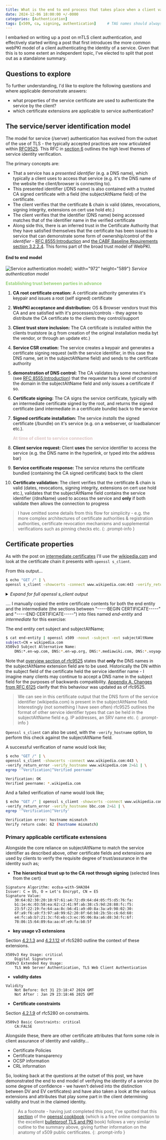 ```yaml
---
title: What is the end to end process that takes place when a client validates a service certificate?
date: 2024-12-06 18:00:00 +/-0000
categories: [Authentication]
tags: [x509, ca, signing, authentication]     # TAG names should always be lowercase
---
```


I embarked on writing up a post on mTLS client authentication, and effectively started writing a post that first introduces the more common webPKI model of a client authenticating the identity of a service.  Given that this is to some extent an independent topic, I've elected to split that post out as a standalone summary.

## Questions to explore

To further understanding, I'd like to explore the following questions and where applicable demonstrate answers:

- what properties of the service certificate are used to authenticate the service by the client?
- which certificate extensions are applicable to service authentication?

##  The service/server identification model

The model for service (/server) authentication has evolved from the outset of the use of TLS - the typically accepted practices are now articulated within [RFC9525](https://datatracker.ietf.org/doc/html/rfc9525).   This RFC in [section 6](https://datatracker.ietf.org/doc/html/rfc9525#name-verifying-service-identity) outlines the high level themes of service identity verification.  

The primary concepts are:

- That a service has a *presented identifier* (e.g. a DNS name), which typically a client uses to access that service (e.g. it's the DNS name of the website the client/browser is connecting to).  
- This presented identifier (/DNS name) is also contained with a trusted CA signed certificate with a field (the subjectAltName field) of the certificate.  
- The client verifies that the certificate & chain is valid (dates, revocations, signing integrity, extensions on cert use hold etc.)
- The client verifies that the identifier (DNS name) being accessed matches that of the identifier name in the verified certificate
- Along side this, there is an inferred trust in the Certificate Authority that they have satisfied themselves that the certificate has been issued to a service that can demonstrate some form of ownership/control of the *identifier* - [RFC 8555:Introduction](https://datatracker.ietf.org/doc/html/rfc8555) and [the CABF Baseline Requirements section 3.2.2.4](https://cabforum.org/working-groups/server/baseline-requirements/documents/CA-Browser-Forum-TLS-BR-2.1.1.pdf). This forms part of the broad trust model of WebPKI.

#### End to end model
![Service authentication model](assets/img/2024-12-06-svc-auth-model.png){: width="972" height="589"}
_Service authentication model_

<span style="color:#97D077">**Establishing trust between parties in advance**</span>
1. **CA root certificate creation:** A certificate authority generates it's keypair and issues a root (self signed) certificate
2. **WebPKI acceptance and distribution:** OS & Browser vendors trust this CA and are satisfied with it's processes/controls - they agree to distribute the CA certificate to the clients they control/support
3. **Client trust store inclusion:** The CA certificate is installed within the clients truststore (e.g from creation of the original installation media byt the vendor, or through an update etc.)
4. **Service CSR creation:** The service creates a keypair and generates a certificate signing request (with the service identifier, in this case the DNS name, set in the subjectAltName field) and sends to the certificate authority
5. **demonstration of DNS control:** The CA validates by some mechanisms (see [RFC 8555:Introduction](https://datatracker.ietf.org/doc/html/rfc8555)) that the requester has a level of control of the domain in the subjectAltName field and only issues a certificate if so.
6. **Certificate signing:** The CA signs the service certificate, typically with an intermediate certificate signed by the root, and returns the signed certificate (and intermediate in a certificate bundle) back to the service
7. **Signed certificate installation:** The service *installs* the signed certificate (/bundle) on it's service (e.g. on a webserver, or loadbalancer etc.).

    <span style="color:#DDC5C4">**At time of client to service connection**</span>
8. **Client service request:** Client **uses** the service identifier to access the service (e.g. the DNS name in the hyperlink, or typed into the address bar)
9. **Service certificate response:** The service returns the certificate bundled (containing the CA signed certificate) back to the client
10. **Certificate validation:** The client verifies that the certificate & chain is valid (dates, revocations, signing integrity, extensions on cert use hold etc.), validates that the subjectAltName field contains the service identifier (/dnsName) used to access the service and **only** if both validate then allows the connection to progress

> I have omitted some details from this flow for simplicity - e.g. the more complex architectures of certificate authorities & registration authorities, certificate revocation mechanisms and supplemental verifications such as pinning checks etc.
{: .prompt-info }

## Certificate properties

As with the post on [intermediate certificates](/posts/what-makes-an-intermediate-certificate-intermediate/) I'll use the [wikipedia.com](https://wikipedia.com) and look at the certificate chain it presents with `openssl s_client`.

From this output...

```bash
$ echo "GET /" | \
openssl s_client -showcerts -connect www.wikipedia.com:443 -verify_return_error
```

<details markdown="1">
<summary>
<i>Expand for full openssl s_client output</i>

</summary>

```text
$ echo "GET /" | openssl s_client -showcerts -connect www.wikipedia.com:443 -verify_return_error
CONNECTED(00000003)
depth=2 C = US, O = Internet Security Research Group, CN = ISRG Root X1
verify return:1
depth=1 C = US, O = Let's Encrypt, CN = E5
verify return:1
depth=0 CN = wikipedia.com
verify return:1
---
Certificate chain
 0 s:CN = wikipedia.com
   i:C = US, O = Let's Encrypt, CN = E5
   a:PKEY: id-ecPublicKey, 256 (bit); sigalg: ecdsa-with-SHA384
   v:NotBefore: Oct 31 23:18:47 2024 GMT; NotAfter: Jan 29 23:18:46 2025 GMT
-----BEGIN CERTIFICATE-----
MIIFTTCCBNSgAwIBAgISA713TCJy7J9coRpo9VWF9QYXMAoGCCqGSM49BAMDMDIx
CzAJBgNVBAYTAlVTMRYwFAYDVQQKEw1MZXQncyBFbmNyeXB0MQswCQYDVQQDEwJF
NTAeFw0yNDEwMzEyMzE4NDdaFw0yNTAxMjkyMzE4NDZaMBgxFjAUBgNVBAMTDXdp
a2lwZWRpYS5jb20wWTATBgcqhkjOPQIBBggqhkjOPQMBBwNCAARytAnZIrrqdbAj
YnczbBJepbPE6W6PjAJHVlJZnh8e+UwRX3EKLCLLgp44NENFK4Jcd84xxPG+mN7c
ct/tCTR6o4ID4jCCA94wDgYDVR0PAQH/BAQDAgeAMB0GA1UdJQQWMBQGCCsGAQUF
BwMBBggrBgEFBQcDAjAMBgNVHRMBAf8EAjAAMB0GA1UdDgQWBBThg433eChTZtwP
wg2vOojHgvIkozAfBgNVHSMEGDAWgBSfK1/PPCFPnQS37SssxMZwi9LXDTBVBggr
BgEFBQcBAQRJMEcwIQYIKwYBBQUHMAGGFWh0dHA6Ly9lNS5vLmxlbmNyLm9yZzAi
BggrBgEFBQcwAoYWaHR0cDovL2U1LmkubGVuY3Iub3JnLzCCAekGA1UdEQSCAeAw
ggHcggsqLmVuLXdwLmNvbYILKi5lbi13cC5vcmeCDyoubWVkaWF3aWtpLmNvbYIQ
Ki52b3lhZ2V3aWtpLmNvbYIQKi52b3lhZ2V3aWtpLm9yZ4IQKi53aWlraXBlZGlh
LmNvbYIOKi53aWtpYm9vay5jb22CDyoud2lraWJvb2tzLmNvbYIPKi53aWtpZXBk
aWEuY29tgg8qLndpa2llcGRpYS5vcmeCECoud2lraWlwZWRpYS5vcmeCECoud2lr
aWp1bmlvci5jb22CECoud2lraWp1bmlvci5uZXSCECoud2lraWp1bmlvci5vcmeC
Dyoud2lraXBlZGlhLmNvbYIJZW4td3AuY29tggllbi13cC5vcmeCDW1lZGlhd2lr
aS5jb22CDnZveWFnZXdpa2kuY29tgg52b3lhZ2V3aWtpLm9yZ4IOd2lpa2lwZWRp
YS5jb22CDHdpa2lib29rLmNvbYINd2lraWJvb2tzLmNvbYINd2lraWVwZGlhLmNv
bYINd2lraWVwZGlhLm9yZ4IOd2lraWlwZWRpYS5vcmeCDndpa2lqdW5pb3IuY29t
gg53aWtpanVuaW9yLm5ldIIOd2lraWp1bmlvci5vcmeCDXdpa2lwZWRpYS5jb20w
EwYDVR0gBAwwCjAIBgZngQwBAgEwggEEBgorBgEEAdZ5AgQCBIH1BIHyAPAAdgDP
EVbu1S58r/OHW9lpLpvpGnFnSrAX7KwB0lt3zsw7CAAAAZLlFWOoAAAEAwBHMEUC
IQDOQfIBwT2aOdrc6rFQG83V5VIy/StPJsBkp/cwmoueIQIgGciNTDnZVQXASCoL
0ajX3BH4DtoXtHn608o3pWUkvpUAdgB9WR4S4XgqexxhZ3xe/fjQh1wUoE6VnrkD
L9kOjC55uAAAAZLlFWNYAAAEAwBHMEUCIQCm2m4aDT5gs4aDws4ImktVBg/8pt2E
uWsR6NKhwtr/6gIgZOncM/2inGNQmuA+GjXPKX7xgmfNgOL0PEYgPL3FaeEwCgYI
KoZIzj0EAwMDZwAwZAIwIBCXYaRy2WTUBfXVdvqxHkwDWOpiwkGfqzjFnSiI/PUj
XyIZ/mSqjLbRqdCKOqmYAjBvqfap85eomWIgj224K1vGbWDk/Ku3ITz968PslQaK
ptg9/G94hhVkiWqqT+n6uF8=
-----END CERTIFICATE-----
 1 s:C = US, O = Let's Encrypt, CN = E5
   i:C = US, O = Internet Security Research Group, CN = ISRG Root X1
   a:PKEY: id-ecPublicKey, 384 (bit); sigalg: RSA-SHA256
   v:NotBefore: Mar 13 00:00:00 2024 GMT; NotAfter: Mar 12 23:59:59 2027 GMT
-----BEGIN CERTIFICATE-----
MIIEVzCCAj+gAwIBAgIRAIOPbGPOsTmMYgZigxXJ/d4wDQYJKoZIhvcNAQELBQAw
TzELMAkGA1UEBhMCVVMxKTAnBgNVBAoTIEludGVybmV0IFNlY3VyaXR5IFJlc2Vh
cmNoIEdyb3VwMRUwEwYDVQQDEwxJU1JHIFJvb3QgWDEwHhcNMjQwMzEzMDAwMDAw
WhcNMjcwMzEyMjM1OTU5WjAyMQswCQYDVQQGEwJVUzEWMBQGA1UEChMNTGV0J3Mg
RW5jcnlwdDELMAkGA1UEAxMCRTUwdjAQBgcqhkjOPQIBBgUrgQQAIgNiAAQNCzqK
a2GOtu/cX1jnxkJFVKtj9mZhSAouWXW0gQI3ULc/FnncmOyhKJdyIBwsz9V8UiBO
VHhbhBRrwJCuhezAUUE8Wod/Bk3U/mDR+mwt4X2VEIiiCFQPmRpM5uoKrNijgfgw
gfUwDgYDVR0PAQH/BAQDAgGGMB0GA1UdJQQWMBQGCCsGAQUFBwMCBggrBgEFBQcD
ATASBgNVHRMBAf8ECDAGAQH/AgEAMB0GA1UdDgQWBBSfK1/PPCFPnQS37SssxMZw
i9LXDTAfBgNVHSMEGDAWgBR5tFnme7bl5AFzgAiIyBpY9umbbjAyBggrBgEFBQcB
AQQmMCQwIgYIKwYBBQUHMAKGFmh0dHA6Ly94MS5pLmxlbmNyLm9yZy8wEwYDVR0g
BAwwCjAIBgZngQwBAgEwJwYDVR0fBCAwHjAcoBqgGIYWaHR0cDovL3gxLmMubGVu
Y3Iub3JnLzANBgkqhkiG9w0BAQsFAAOCAgEAH3KdNEVCQdqk0LKyuNImTKdRJY1C
2uw2SJajuhqkyGPY8C+zzsufZ+mgnhnq1A2KVQOSykOEnUbx1cy637rBAihx97r+
bcwbZM6sTDIaEriR/PLk6LKs9Be0uoVxgOKDcpG9svD33J+G9Lcfv1K9luDmSTgG
6XNFIN5vfI5gs/lMPyojEMdIzK9blcl2/1vKxO8WGCcjvsQ1nJ/Pwt8LQZBfOFyV
XP8ubAp/au3dc4EKWG9MO5zcx1qT9+NXRGdVWxGvmBFRAajciMfXME1ZuGmk3/GO
koAM7ZkjZmleyokP1LGzmfJcUd9s7eeu1/9/eg5XlXd/55GtYjAM+C4DG5i7eaNq
cm2F+yxYIPt6cbbtYVNJCGfHWqHEQ4FYStUyFnv8sjyqU8ypgZaNJ9aVcWSICLOI
E1/Qv/7oKsnZCWJ926wU6RqG1OYPGOi1zuABhLw61cuPVDT28nQS/e6z95cJXq0e
K1BcaJ6fJZsmbjRgD5p3mvEf5vdQM7MCEvU0tHbsx2I5mHHJoABHb8KVBgWp/lcX
GWiWaeOyB7RP+OfDtvi2OsapxXiV7vNVs7fMlrRjY1joKaqmmycnBvAq14AEbtyL
sVfOS66B8apkeFX2NY4XPEYV4ZSCe8VHPrdrERk2wILG3T/EGmSIkCYVUMSnjmJd
VQD9F6Na/+zmXCc=
-----END CERTIFICATE-----
---
Server certificate
subject=CN = wikipedia.com
issuer=C = US, O = Let's Encrypt, CN = E5
---
No client certificate CA names sent
Peer signing digest: SHA256
Peer signature type: ECDSA
Server Temp Key: X25519, 253 bits
---
SSL handshake has read 2856 bytes and written 399 bytes
Verification: OK
---
New, TLSv1.3, Cipher is TLS_AES_256_GCM_SHA384
Server public key is 256 bit
Secure Renegotiation IS NOT supported
Compression: NONE
Expansion: NONE
No ALPN negotiated
Early data was not sent
Verify return code: 0 (ok)
---
DONE
```


</details>

.... I manually copied the entire certificate contents for both the end entity and the intermediate (the sections between "-----BEGIN CERTIFICATE-----" and "-----END CERTIFICATE-----") into files named *end-entity* and *intermediate* for this exercise:

The end entity cert subject and subjectAltName;
```bash
$ cat end-entity | openssl x509 -noout -subject -ext subjectAltName
subject=CN = wikipedia.com
X509v3 Subject Alternative Name:
    DNS:*.en-wp.com, DNS:*.en-wp.org, DNS:*.mediawiki.com, DNS:*.voyagewiki.com, DNS:*.voyagewiki.org, DNS:*.wiikipedia.com, DNS:*.wikibook.com, DNS:*.wikibooks.com, DNS:*.wikiepdia.com, DNS:*.wikiepdia.org, DNS:*.wikiipedia.org, DNS:*.wikijunior.com, DNS:*.wikijunior.net, DNS:*.wikijunior.org, DNS:*.wikipedia.com, DNS:en-wp.com, DNS:en-wp.org, DNS:mediawiki.com, DNS:voyagewiki.com, DNS:voyagewiki.org, DNS:wiikipedia.com, DNS:wikibook.com, DNS:wikibooks.com, DNS:wikiepdia.com, DNS:wikiepdia.org, DNS:wikiipedia.org, DNS:wikijunior.com, DNS:wikijunior.net, DNS:wikijunior.org, DNS:wikipedia.com
```
Note that [overview section of rfc9525](https://datatracker.ietf.org/doc/html/rfc9525#name-overview-of-recommendations) states that **only** the DNS names in the subjectAltName extension field are to be used.  Historically the DN within the subject field of the certificate held the service identifier name - I imagine many clients may continue to accept a DNS name in the subject field for the purposes of backwards compatibility.  [Appendix A. Changes from RFC 6125](https://datatracker.ietf.org/doc/html/rfc9525#name-changes-from-rfc-6125) clarify that this behaviour was updated as of rfc9525.

> We can see in this certificate output that the DNS form of the service identifier (wikipedia.com) is present in the subjectAltName field.  Interestingly (not something I have seen often) rfc9525 outlines the format of other service identifier types that can be held in the subjectAltName field e.g. IP addresses, an SRV name etc.
{: .prompt-info }

`Openssl s_client` can also be used, with the `-verify_hostname` option, to perform this check against the subjectAltName field.

A successful verification of name would look like;

```bash
$ echo "GET /" | \
openssl s_client -showcerts -connect www.wikipedia.com:443 \
-verify_return_error -verify_hostname www.wikipedia.com 2>&1 | \
egrep '^Verification|^Verified peername'

Verification: OK
Verified peername: *.wikipedia.com
```
And a failed verification of name would look like;

```bash
$ echo "GET /" | openssl s_client -showcerts -connect www.wikipedia.com:443 \
-verify_return_error -verify_hostname bbc.com 2>&1 | \
egrep '^Verification|^Verify'

Verification error: hostname mismatch
Verify return code: 62 (hostname mismatch)
```

### Primary applicable certificate extensions

Alongside the core reliance on subjectAltName to match the service identifier as described above, other certificate fields and extensions are used by clients to verify the requisite degree of trust/assurance in the identity such as;

- **The hierarchical trust up to the CA root through signing** (selected lines from the cert)

```text
Signature Algorithm: ecdsa-with-SHA384
Issuer: C = US, O = Let's Encrypt, CN = E5
Signature Value:
    30:64:02:30:20:10:97:61:a4:72:d9:64:d4:05:f5:d5:76:fa:
    b1:1e:4c:03:58:ea:62:c2:41:9f:ab:38:c5:9d:28:88:fc:f5:
    23:5f:22:19:fe:64:aa:8c:b6:d1:a9:d0:8a:3a:a9:98:02:30:
    6f:a9:f6:a9:f3:97:a8:99:62:20:8f:6d:b8:2b:5b:c6:6d:60:
    e4:fc:ab:b7:21:3c:fd:eb:c3:ec:95:06:8a:a6:d8:3d:fc:6f:
    78:86:15:64:89:6a:aa:4f:e9:fa:b8:5f
```

- **key usage v3 extensions**

Section [4.2.1.3](https://datatracker.ietf.org/doc/html/rfc5280#section-4.2.1.3) and [4.2.1.12](https://datatracker.ietf.org/doc/html/rfc5280#section-4.2.1.12) of rfc5280 outline the context of these extensions.

```text
X509v3 Key Usage: critical
    Digital Signature
X509v3 Extended Key Usage:
    TLS Web Server Authentication, TLS Web Client Authentication
```
- **validity dates**

```text
Validity
    Not Before: Oct 31 23:18:47 2024 GMT
    Not After : Jan 29 23:18:46 2025 GMT
```

- **Certificate constraints**

Section [4.2.1.9](https://datatracker.ietf.org/doc/html/rfc5280#section-4.2.1.9) of rfc5280 on constraints.

```text
X509v3 Basic Constraints: critical
    CA:FALSE
```

Alongside these, there are other certificate attributes that form some role in client assurance of identity and validity...

- Certificate Policies
- Certificate transparency
- OCSP information
- CRL information

So, looking back at the questions at the outset of this post, we have demonstrated the end to end model of verifying the identity of a service (to some degree of confidence - we haven't delved into the distinction between DV and EV certificates) and have also taken a look at the various extensions and attributes that play some part in the client determining validity and trust in the claimed identity.

> As a footnote - having just completed this post, I've spotted that this [section](https://www.feistyduck.com/library/openssl-cookbook/online/openssl-command-line/examining-public-certificates.html) of the [openssl cookbook](https://www.feistyduck.com/library/openssl-cookbook/) (which is a free online companion to the excellent [bulletproof TLS and PKI](https://www.feistyduck.com/books/bulletproof-tls-and-pki/) book) follows a very similar outline to the summary above, giving further information on the anatomy of x509 public certificates.
{: .prompt-info }